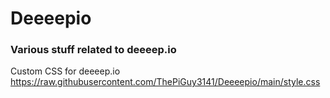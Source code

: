 # Deeeepio
### Various stuff related to deeeep.io

Custom CSS for deeeep.io
https://raw.githubusercontent.com/ThePiGuy3141/Deeeepio/main/style.css
